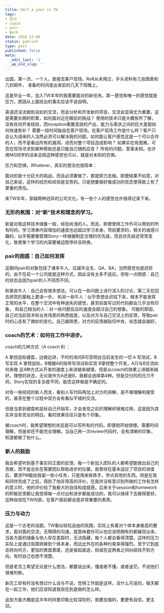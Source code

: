 ```yaml
---
title: Half a year in TW
tags:
- 压力
- coach
- pair
- Work
date: 2010-12-08
status: publish
type: post
published: false
meta:
  _edit_last: '1'
  _wp_old_slug: ''
---
```

出国，第一次，一个人，直接去客户现场，RoR从未用过，手头资料有几张图表和几封邮件， 准备的时间是出发前的几天下班晚上。

这是毕业一年，加入TW半年的我需要面对的新任务。第一感觉和唯一的感觉就是压力，原因从上面给出的事实应该不说自明。

英语还没法做到自如的交流，而且分析和开发新的项目，交流会显得尤为重要。这是需要长期的积累，如何面对近在眼前的挑战？
使用的技术只是大概有所了解，没有任何开发经验，而inception需要高效的产出，能力与需求之间的巨大差距如何快速弥补？
需要一段时间独自在客户现场。在客户现场工作是什么样？客户只会认为请来的人当然必须可以解决我的问题，如何能让客户感觉这是一个可以合作的人，而不是看出所有的漏洞，进而对整个项目造成影响？
如果实在有困难，可否在现场寻求到某种帮助还是只能自己随机应变？
所有的问题，答案未知。也许用MG同学的话来总结这种感觉也可以，就是对未知的恐惧。

压力和恐惧，Whatever，真实的想法也很简单：

面对的是十分巨大的挑战，而且必须要做了，那就努力去做。即便结果不如意，对自己来说，这样的经历和经验是宝贵的。只是想要做好做成功的信念使得肩上有了更重的责任。

来TW半年，穿越两种迥异的公司文化，有一些个人的感觉也许值得记录下来。

### 无形的氛围：对“新”技术和理念的学习。

新是对我这样技术储备一般，经验尚浅的人。而且，即便使用工作外可以用到的所有时间，学习清单内容增加的速度也远超过学习本身。项目要求的，相关的或感兴趣的，似乎需要像管理Story一样根据制定合理的优先级，而且优先级还常常变化，致使某个学习的内容要被迫暂停并且转换。

### pair的困惑：自己如何发挥

这期间pair的对象包括了诸多牛人、应届毕业生、QA、BA，当然感觉也是迥异的。由于在前一个公司就是这种方式，因此没有太多不适应。但有一点困惑：自己的状态会因为pair的人不同而不同。

和某些牛人：自己会有很多想法，可以在一些问题上进行深入的讨论，第二天在回去研究的基础上更进一步。
和另一些牛人：似乎思想会迟钝下来，根本不能发挥正常的水平，在整个交流中有种迷失的感觉，甚至前面写过的代码都会几乎没有印象。
和自己相当的人：对一些问题反应的速度会超过自己的想象。
可能的原因，自己对当前技术和业务场景的熟悉程度，以及对方与自己交流上的反馈，导致pair时的心态有了微妙的变化。自己越熟悉，对方的反馈越贴切中肯，状态就会越好。

### coach的艺术：如何在工作中进步。

coach的几种方式（A coach B）：

A 掌控鼠标键盘，边做边讲，不时的询问B可否明白当前发生的一切
A 写测试，B写实现
A 掌控鼠标，B根据A的指导写测试和实现
B掌控整个开发，A只与B交流如何来做
这4种方式从开发的速度上来讲越来越慢，但是从coach的效果上讲越来越好。理想的状态，无论我作为A还是B，我都会选择第4种。但是交付的的压力不同，Story实现的复杂度不同，能否这样做是不确定的。

对有一些经验的新人而言，看别人写代码再加上对方的讲解，是不难理解和接受的，甚至在整个过程中双方会有看似不错的交流。

但是当拿到键盘和鼠标自己开始写，才会发现之前的理解却很难应用，这是因为其实并没有完全的明白，看的效果往往只是有个印象。

被coach时，我希望理想的状态是可以写所有的代码，即便刚开始很慢，需要时间理解，但是却还不能完全理解。当自己再一次review代码时，会有清晰的印象，知道都做了些什么。

### 新人的鼓励

我会希望听到基于事实的正面的反馈。每一个新加入团队的人都希望能做出自己的贡献，而不是总处在需要团队帮助进步的位置。我曾经在基本适应了项目的进度后，要求PM能给我留一些小任务，只是用来练练手，学点其他的东西。但是在我和同伴完成了之后，得到了他非常高的评价，在我并没有意识到所做的工作有怎样的意义时，他的评价给了我极大的自信和成就感。后来关于session和homework的积极反馈都让我觉得每一点付出和进步都是成功的，我可以继续下去做得更好。这种自信在TW内部，在客户面前都会是非常重要的素质。

### 压力与动力

这是一个古老的话题。TW看似轻松自由的氛围，实际上有着对个体本身极高的要求，面对面的交流，无障碍的沟通，就意味着你可以也应该把拥有的都展现出来。当各方面的储备与他人存在差距时，无法隐藏，每个人都会看得清楚。这样的压力实际上是通过氛围转嫁到个体本身，而远比外在的各种约束来得强烈。至于它到底会转向何方，更加的畏首畏尾，还是奋起直追，抑或在这两者之间纠结找不到方向，有时自己也想不清楚。

但是老员工希望无论是什么想法，都要说出来，懂或者不懂，或者迷茫。不说他们很难判断。

新员工却有时没有想过什么说与不说，觉得工作就是这样，没什么可说的。每天都在一起工作，他们应该知道我现在到底做的怎么样。

这些方面大概是这半年时间里印象比较深刻的，我要加强的，要更有自信，更主动。
